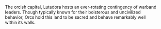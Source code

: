 The orcish capital, Lutadora hosts an ever-rotating contingency of warband leaders. Though typically known for their boisterous and uncivilized behavior, Orcs hold this land to be sacred and behave remarkably well within its walls.